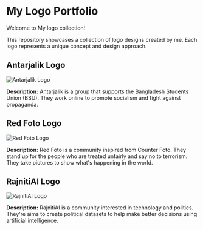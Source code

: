 # My Logo Portfolio

Welcome to My logo collection! 

This repository showcases a collection of logo designs created by me. Each logo represents a unique concept and design approach.

## Antarjalik Logo

![Antarjalik Logo](Antarjalik_Logo.jpg)

**Description:**
Antarjalik is a group that supports the Bangladesh Students Union (BSU). They work online to promote socialism and fight against propaganda. 

## Red Foto Logo

![Red Foto Logo](Red_Foto_Logo.jpg)

**Description:**
Red Foto is a community inspired from Counter Foto. They stand up for the people who are treated unfairly and say no to terrorism. They take pictures to show what's happening in the world.

## RajnitiAI Logo

![RajnitiAI Logo](RajnitiAI_Logo.jpg)

**Description:**
RajnitiAI is a community interested in technology and politics. They're aims to create political datasets to help make better decisions using artificial intelligence. 



